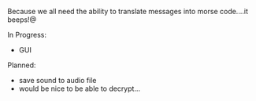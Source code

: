 Because we all need the ability to translate messages into morse code....it beeps!@

In Progress:
- GUI

Planned:
- save sound to audio file
- would be nice to be able to decrypt...